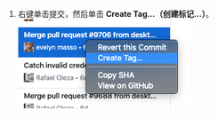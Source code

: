 1. 右键单击提交，然后单击 **Create Tag...（创建标记...）**。 ![选择创建标记菜单项](/assets/images/help/desktop/select-create-tag.png)